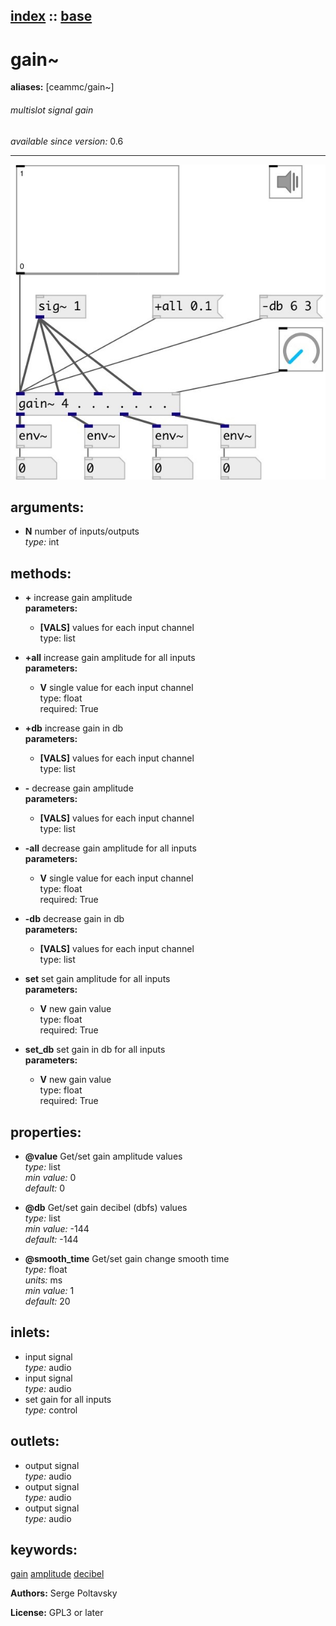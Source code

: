 [index](index.html) :: [base](category_base.html)
---

# gain~
**aliases:** [ceammc/gain\~]


###### multislot signal gain

*available since version:* 0.6

---




[![example](../examples/img/gain~.jpg)](../examples/pd/gain~.pd)



## arguments:

* **N**
number of inputs/outputs<br>
_type:_ int<br>



## methods:

* **+**
increase gain amplitude<br>
  __parameters:__
  - **[VALS]** values for each input channel<br>
    type: list <br>

* **+all**
increase gain amplitude for all inputs<br>
  __parameters:__
  - **V** single value for each input channel<br>
    type: float <br>
    required: True <br>

* **+db**
increase gain in db<br>
  __parameters:__
  - **[VALS]** values for each input channel<br>
    type: list <br>

* **-**
decrease gain amplitude<br>
  __parameters:__
  - **[VALS]** values for each input channel<br>
    type: list <br>

* **-all**
decrease gain amplitude for all inputs<br>
  __parameters:__
  - **V** single value for each input channel<br>
    type: float <br>
    required: True <br>

* **-db**
decrease gain in db<br>
  __parameters:__
  - **[VALS]** values for each input channel<br>
    type: list <br>

* **set**
set gain amplitude for all inputs<br>
  __parameters:__
  - **V** new gain value<br>
    type: float <br>
    required: True <br>

* **set_db**
set gain in db for all inputs<br>
  __parameters:__
  - **V** new gain value<br>
    type: float <br>
    required: True <br>




## properties:

* **@value** 
Get/set gain amplitude values<br>
_type:_ list<br>
_min value:_ 0<br>
_default:_ 0<br>

* **@db** 
Get/set gain decibel (dbfs) values<br>
_type:_ list<br>
_min value:_ -144<br>
_default:_ -144<br>

* **@smooth_time** 
Get/set gain change smooth time<br>
_type:_ float<br>
_units:_ ms<br>
_min value:_ 1<br>
_default:_ 20<br>



## inlets:

* input signal<br>
_type:_ audio
* input signal<br>
_type:_ audio
* set gain for all inputs<br>
_type:_ control



## outlets:

* output signal<br>
_type:_ audio
* output signal<br>
_type:_ audio
* output signal<br>
_type:_ audio



## keywords:

[gain](keywords/gain.html)
[amplitude](keywords/amplitude.html)
[decibel](keywords/decibel.html)






**Authors:** Serge Poltavsky




**License:** GPL3 or later





